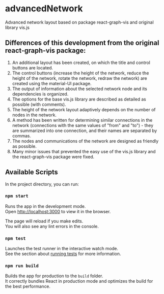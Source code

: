 # advancedNetwork
 Advanced network layout based on package react-graph-vis and original library vis.js

## Differences of this development from the original react-graph-vis package:

1. An additional layout has been created, on which the title and control buttons are located.
2. The control buttons (increase the height of the network, reduce the height of the network, rotate the network, redraw the network) are created using the material-UI package.
3. The output of information about the selected network node and its dependencies is organized.
4. The options for the base vis.js library are described as detailed as possible (with comments).
5. The height of the network layout adaptively depends on the number of nodes in the network.
6. A method has been written for determining similar connections in the network (connections with the same values ​​of "from" and "to") - they are summarized into one connection, and their names are separated by commas.
7. The nodes and communications of the network are designed as friendly as possible.
8. Many minor issues that prevented the easy use of the vis.js library and the react-graph-vis package were fixed.

## Available Scripts

In the project directory, you can run:

### `npm start`

Runs the app in the development mode.<br />
Open [http://localhost:3000](http://localhost:3000) to view it in the browser.

The page will reload if you make edits.<br />
You will also see any lint errors in the console.

### `npm test`

Launches the test runner in the interactive watch mode.<br />
See the section about [running tests](https://facebook.github.io/create-react-app/docs/running-tests) for more information.

### `npm run build`

Builds the app for production to the `build` folder.<br />
It correctly bundles React in production mode and optimizes the build for the best performance.
